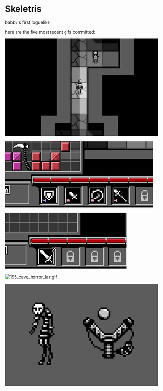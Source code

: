 # Skeletris
babby's first roguelike

here are the five most recent gifs committed:

![198_spider_boss.gif](gifs/198_spider_boss.gif?raw=true "198_spider_boss")

![197_hotbar_numbers.gif](gifs/197_hotbar_numbers.gif?raw=true "197_hotbar_numbers")

![196_yikes_hotbar_attack_values.gif](gifs/196_yikes_hotbar_attack_values.gif?raw=true "196_yikes_hotbar_attack_values")

![195_cave_horror_lair.gif](gifs/195_cave_horror_lair.gif?raw=true "195_cave_horror_lair")

![194_skulker_and_slingshot.gif](gifs/194_skulker_and_slingshot.gif?raw=true "194_skulker_and_slingshot")

